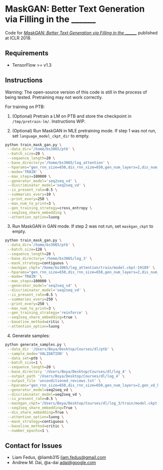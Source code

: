 # MaskGAN: Better Text Generation via Filling in the ______

Code for [*MaskGAN: Better Text Generation via Filling in the
______*](https://arxiv.org/abs/1801.07736) published at ICLR 2018.

## Requirements

*   TensorFlow >= v1.3

## Instructions

Warning: The open-source version of this code is still in the process of being
tested. Pretraining may not work correctly.

For training on PTB:

1. (Optional) Pretrain a LM on PTB and store the checkpoint in `/tmp/pretrain-lm/`.
Instructions WIP.

2. (Optional) Run MaskGAN in MLE pretraining mode. If step 1 was not run, set
`language_model_ckpt_dir` to empty.

```bash
python train_mask_gan.py \
 --data_dir='/home/bs3065/ptb' \
 --batch_size=20 \
 --sequence_length=20 \
 --base_directory='/home/bs3065/log_attention' \
 --hparams="gen_rnn_size=650,dis_rnn_size=650,gen_num_layers=2,dis_num_layers=2,gen_learning_rate=0.00074876,dis_learning_rate=5e-4,baseline_decay=0.99,dis_train_iterations=1,gen_learning_rate_decay=0.95" \
 --mode='TRAIN' \
 --max_steps=100000 \
 --generator_model='seq2seq_vd' \
 --discriminator_model='seq2seq_vd' \
 --is_present_rate=0.5 \
 --summaries_every=10 \
 --print_every=250 \
 --max_num_to_print=3 \
 --gen_training_strategy=cross_entropy \
 --seq2seq_share_embedding \
 --attention_option=luong
```

3. Run MaskGAN in GAN mode. If step 2 was not run, set `maskgan_ckpt` to empty.

```bash
python train_mask_gan.py \
 --data_dir='/home/bs3065/ptb' \
 --batch_size=128 \
 --sequence_length=20 \
 --base_directory='/home/bs3065/log_3' \
 --mask_strategy=contiguous \
 --maskgan_ckpt='/home/bs3065/log_attention/train/model.ckpt-19189' \
 --hparams="gen_rnn_size=650,dis_rnn_size=650,gen_num_layers=2,dis_num_layers=2,gen_learning_rate=0.000038877,gen_learning_rate_decay=1.0,gen_full_learning_rate_steps=2000000,gen_vd_keep_prob=0.33971,rl_discount_rate=0.89072,dis_learning_rate=5e-4,baseline_decay=0.99,dis_train_iterations=2,dis_pretrain_learning_rate=0.005,critic_learning_rate=5.1761e-7,dis_vd_keep_prob=0.71940" \
 --mode='TRAIN' \
 --max_steps=100000 \
 --generator_model='seq2seq_vd' \
 --discriminator_model='seq2seq_vd' \
 --is_present_rate=0.5 \
 --summaries_every=250 \
 --print_every=250 \
 --max_num_to_print=3 \
 --gen_training_strategy='reinforce' \
 --seq2seq_share_embedding=true \
 --baseline_method=critic \
 --attention_option=luong
```

4. Generate samples:

```bash
python generate_samples.py \
 --data_dir '/Users/Boya/Desktop/Courses/dl/ptb' \
 --sample_mode='VALIDATION' \
 --data_set=ptb \
 --batch_size=1 \
 --sequence_length=20 \
 --base_directory '/Users/Boya/Desktop/Courses/dl/log_4' \
 --output_path '/Users/Boya/Desktop/Courses/dl/log_4' \
 --output_file 'unconditioned_reviews.txt' \
 --hparams="gen_rnn_size=650,dis_rnn_size=650,gen_num_layers=2,gen_vd_keep_prob=0.33971" \
 --generator_model=seq2seq_vd \
 --discriminator_model=seq2seq_vd \
 --is_present_rate=0.5 \
 --maskgan_ckpt='/Users/Boya/Desktop/Courses/dl/log_3/train/model.ckpt-19189' \
 --seq2seq_share_embedding=True \
 --dis_share_embedding=True \
 --attention_option=luong \
 --mask_strategy=contiguous \
 --baseline_method=critic \
 --number_epochs=1 \
```

## Contact for Issues

*   Liam Fedus, @liamb315 <liam.fedus@gmail.com>
*   Andrew M. Dai, @a-dai <adai@google.com>

